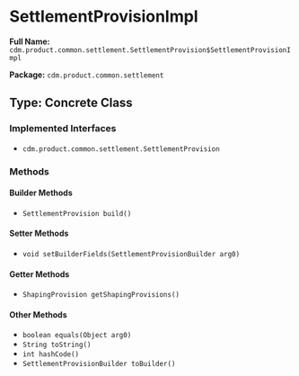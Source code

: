 # SettlementProvisionImpl

**Full Name:** `cdm.product.common.settlement.SettlementProvision$SettlementProvisionImpl`

**Package:** `cdm.product.common.settlement`

## Type: Concrete Class

### Implemented Interfaces

- `cdm.product.common.settlement.SettlementProvision`

### Methods

#### Builder Methods

- `SettlementProvision build()`

#### Setter Methods

- `void setBuilderFields(SettlementProvisionBuilder arg0)`

#### Getter Methods

- `ShapingProvision getShapingProvisions()`

#### Other Methods

- `boolean equals(Object arg0)`
- `String toString()`
- `int hashCode()`
- `SettlementProvisionBuilder toBuilder()`

